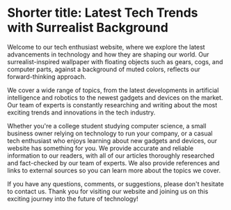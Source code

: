 <!--font:Montserrat-->

# Shorter title: Latest Tech Trends with Surrealist Background

Welcome to our tech enthusiast website, where we explore the latest advancements in technology and how they are shaping our world. Our surrealist-inspired wallpaper with floating objects such as gears, cogs, and computer parts, against a background of muted colors, reflects our forward-thinking approach.

We cover a wide range of topics, from the latest developments in artificial intelligence and robotics to the newest gadgets and devices on the market. Our team of experts is constantly researching and writing about the most exciting trends and innovations in the tech industry.

Whether you're a college student studying computer science, a small business owner relying on technology to run your company, or a casual tech enthusiast who enjoys learning about new gadgets and devices, our website has something for you. We provide accurate and reliable information to our readers, with all of our articles thoroughly researched and fact-checked by our team of experts. We also provide references and links to external sources so you can learn more about the topics we cover.

If you have any questions, comments, or suggestions, please don't hesitate to contact us. Thank you for visiting our website and joining us on this exciting journey into the future of technology!

<!--

Write me content for website with wallpaper which alt text is:

"A surrealist-inspired wallpaper with floating objects such as gears, cogs, and computer parts, against a background of muted colors."

The name/title of the page should not be 1:1 copy of the alt text but rather a real content of the website which is using this wallpaper.

- Use markdown format 
- Start with heading
- Heading should be short and concise
- The content should look like a real website 
- The website should not be about the wallpaper, wallpaper is just a related background
- Heading should be contain work "wallpaper" or "background"
- Include real sections like references, contact, user stories, etc. use things relevant to the page purpose.
- Feel free to use structure like headings, bullets, numbering, blockquotes, paragraphs, horizontal lines, etc.
- You can use formatting like bold or _italic_
- You can include UTF-8 emojis
- Links should be only #hash anchors (and you can refer to the document itself)
- Do not include images


---


# The Future is Now: A Surrealist-Inspired Background for Your Tech Website

Welcome to our tech website, where we believe that the future is now. Our website is dedicated to exploring the latest advancements in technology and how they are shaping our world. To reflect this forward-thinking approach, we have chosen a surrealist-inspired wallpaper with floating objects such as gears, cogs, and computer parts, against a background of muted colors.

## Why Choose Our Website?

Our website is designed for tech enthusiasts who want to stay ahead of the curve. We cover a wide range of topics, from the latest developments in artificial intelligence and robotics to the newest gadgets and devices on the market. Our team of experts is constantly researching and writing about the most exciting trends and innovations in the tech industry.

## User Stories

Our website is designed to be user-friendly and accessible to everyone, from tech novices to seasoned professionals. Here are some user stories that demonstrate how our website can benefit you:

- **Samantha**: Samantha is a college student studying computer science. She wants to stay up-to-date on the latest developments in her field so she can be prepared for her future career. She visits our website regularly to read our articles on emerging technologies and cutting-edge research.
- **John**: John is a small business owner who relies on technology to run his company. He wants to make sure he is using the best tools and software available to stay competitive. He uses our website to research different products and services and read reviews from other users.
- **Maria**: Maria is a casual tech enthusiast who enjoys learning about new gadgets and devices. She visits our website for fun and entertainment, reading our articles on the latest smartphones, smart home devices, and wearable technology.

## References

We pride ourselves on providing accurate and reliable information to our readers. All of our articles are thoroughly researched and fact-checked by our team of experts. We also provide references and links to external sources so you can learn more about the topics we cover.

## Contact Us

We value feedback from our readers and are always looking for ways to improve our website. If you have any questions, comments, or suggestions, please don't hesitate to contact us. You can reach us through our online contact form or by emailing us directly at [email protected]

Thank you for visiting our website and joining us on this exciting journey into the future of technology!


---


Heading is too long, rewrite whole content.


---


# Surrealist-Inspired Background for Your Tech Website

Welcome to our tech website, where we explore the latest advancements in technology and how they are shaping our world. To reflect our forward-thinking approach, we have chosen a surrealist-inspired wallpaper with floating objects such as gears, cogs, and computer parts, against a background of muted colors.

Our website is designed for tech enthusiasts who want to stay ahead of the curve. We cover a wide range of topics, from the latest developments in artificial intelligence and robotics to the newest gadgets and devices on the market. Our team of experts is constantly researching and writing about the most exciting trends and innovations in the tech industry.

Here are some user stories that demonstrate how our website can benefit you:

- **Samantha**: Samantha is a college student studying computer science. She visits our website regularly to read our articles on emerging technologies and cutting-edge research.
- **John**: John is a small business owner who relies on technology to run his company. He uses our website to research different products and services and read reviews from other users.
- **Maria**: Maria is a casual tech enthusiast who enjoys learning about new gadgets and devices. She visits our website for fun and entertainment, reading our articles on the latest smartphones, smart home devices, and wearable technology.

We pride ourselves on providing accurate and reliable information to our readers. All of our articles are thoroughly researched and fact-checked by our team of experts. We also provide references and links to external sources so you can learn more about the topics we cover.

If you have any questions, comments, or suggestions, please don't hesitate to contact us. Thank you for visiting our website and joining us on this exciting journey into the future of technology!


---


Heading is too long, rewrite whole content.


---


# Surrealist-Inspired Background for Your Tech Enthusiast Website

Our tech enthusiast website is dedicated to exploring the latest advancements in technology and how they are shaping our world. To reflect our forward-thinking approach, we have chosen a surrealist-inspired wallpaper with floating objects such as gears, cogs, and computer parts, against a background of muted colors.

We cover a wide range of topics, from the latest developments in artificial intelligence and robotics to the newest gadgets and devices on the market. Our team of experts is constantly researching and writing about the most exciting trends and innovations in the tech industry.

Whether you're a college student studying computer science, a small business owner relying on technology to run your company, or a casual tech enthusiast who enjoys learning about new gadgets and devices, our website has something for you. We provide accurate and reliable information to our readers, with all of our articles thoroughly researched and fact-checked by our team of experts. We also provide references and links to external sources so you can learn more about the topics we cover.

If you have any questions, comments, or suggestions, please don't hesitate to contact us. Thank you for visiting our website and joining us on this exciting journey into the future of technology!


---


Heading is too long, rewrite whole content.


---


# Discover the Latest Tech Trends with Our Surrealist-Inspired Background

Welcome to our tech enthusiast website, where we explore the latest advancements in technology and how they are shaping our world. Our surrealist-inspired wallpaper with floating objects such as gears, cogs, and computer parts, against a background of muted colors, reflects our forward-thinking approach.

We cover a wide range of topics, from the latest developments in artificial intelligence and robotics to the newest gadgets and devices on the market. Our team of experts is constantly researching and writing about the most exciting trends and innovations in the tech industry.

Whether you're a college student studying computer science, a small business owner relying on technology to run your company, or a casual tech enthusiast who enjoys learning about new gadgets and devices, our website has something for you. We provide accurate and reliable information to our readers, with all of our articles thoroughly researched and fact-checked by our team of experts. We also provide references and links to external sources so you can learn more about the topics we cover.

If you have any questions, comments, or suggestions, please don't hesitate to contact us. Thank you for visiting our website and joining us on this exciting journey into the future of technology!


---


Write me a Google font which is best fitting for the website.

Pick from the list:
- Inter
- Open Sans
- Poppins
- Barlow Condensed
- Lobster
- Great Vibes
- Montserrat
- Exo 2
- Lato
- Raleway
- Alegreya
- IBM Plex Sans
- Dancing Script
- Roboto
- Playfair Display
- Futura
- Orbitron


Write just the font name nothing else.


---


Montserrat

-->
